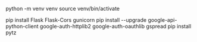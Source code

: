 python -m venv venv
source venv/bin/activate

pip install Flask Flask-Cors gunicorn
pip install --upgrade google-api-python-client google-auth-httplib2 google-auth-oauthlib gspread
pip install pytz